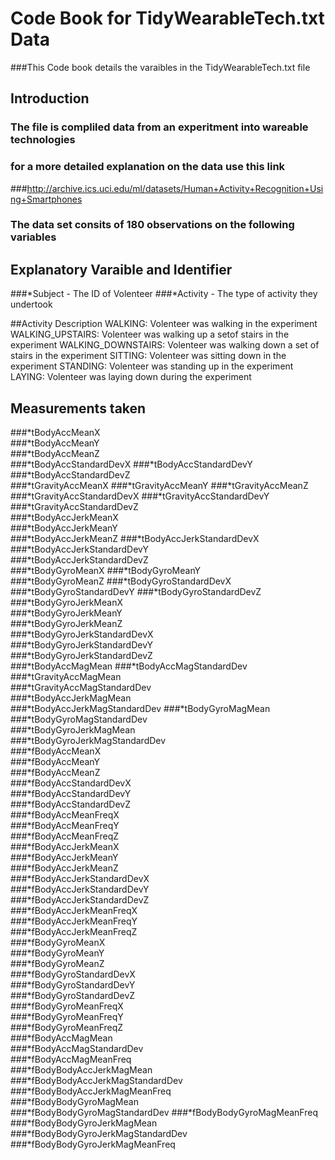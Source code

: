 # **Code Book for TidyWearableTech.txt Data**

###This Code book details the varaibles in the TidyWearableTech.txt file

## Introduction

### The file is compliled data from an experitment into wareable technologies
### for a more detailed explanation on the data use this link
###http://archive.ics.uci.edu/ml/datasets/Human+Activity+Recognition+Using+Smartphones
### The data set consits of 180 observations on the following variables

## Explanatory Varaible and Identifier
###*Subject - The ID of Volenteer
###*Activity - The type of activity they undertook

##Activity Description 
WALKING: Volenteer was walking in the experiment
WALKING_UPSTAIRS: Volenteer was walking up a setof stairs in the experiment
WALKING_DOWNSTAIRS: Volenteer was walking down a set of stairs in the experiment
SITTING: Volenteer was sitting down in the experiment
STANDING: Volenteer was standing up in the experiment
LAYING: Volenteer was laying down during the experiment


## Measurements taken 

###*tBodyAccMeanX  
###*tBodyAccMeanY                  
###*tBodyAccMeanZ    
###*tBodyAccStandardDevX
###*tBodyAccStandardDevY     
###*tBodyAccStandardDevZ           
###*tGravityAccMeanX
###*tGravityAccMeanY
###*tGravityAccMeanZ
###*tGravityAccStandardDevX
###*tGravityAccStandardDevY
###*tGravityAccStandardDevZ         
###*tBodyAccJerkMeanX          
###*tBodyAccJerkMeanY              
###*tBodyAccJerkMeanZ
###*tBodyAccJerkStandardDevX
###*tBodyAccJerkStandardDevY        
###*tBodyAccJerkStandardDevZ       
###*tBodyGyroMeanX
###*tBodyGyroMeanY                  
###*tBodyGyroMeanZ
###*tBodyGyroStandardDevX          
###*tBodyGyroStandardDevY
###*tBodyGyroStandardDevZ           
###*tBodyGyroJerkMeanX            
###*tBodyGyroJerkMeanY             
###*tBodyGyroJerkMeanZ      
###*tBodyGyroJerkStandardDevX     
###*tBodyGyroJerkStandardDevY     
###*tBodyGyroJerkStandardDevZ      
###*tBodyAccMagMean
###*tBodyAccMagStandardDev    
###*tGravityAccMagMean      
###*tGravityAccMagStandardDev      
###*tBodyAccJerkMagMean       
###*tBodyAccJerkMagStandardDev
###*tBodyGyroMagMean              
###*tBodyGyroMagStandardDev        
###*tBodyGyroJerkMagMean      
###*tBodyGyroJerkMagStandardDev   
###*fBodyAccMeanX                 
###*fBodyAccMeanY                  
###*fBodyAccMeanZ         
###*fBodyAccStandardDevX         
###*fBodyAccStandardDevY         
###*fBodyAccStandardDevZ           
###*fBodyAccMeanFreqX       
###*fBodyAccMeanFreqY          
###*fBodyAccMeanFreqZ             
###*fBodyAccJerkMeanX              
###*fBodyAccJerkMeanY          
###*fBodyAccJerkMeanZ              
###*fBodyAccJerkStandardDevX       
###*fBodyAccJerkStandardDevY       
###*fBodyAccJerkStandardDevZ   
###*fBodyAccJerkMeanFreqX          
###*fBodyAccJerkMeanFreqY         
###*fBodyAccJerkMeanFreqZ          
###*fBodyGyroMeanX            
###*fBodyGyroMeanY            
###*fBodyGyroMeanZ            
###*fBodyGyroStandardDevX          
###*fBodyGyroStandardDevY     
###*fBodyGyroStandardDevZ          
###*fBodyGyroMeanFreqX              
###*fBodyGyroMeanFreqY             
###*fBodyGyroMeanFreqZ            
###*fBodyAccMagMean                
###*fBodyAccMagStandardDev         
###*fBodyAccMagMeanFreq            
###*fBodyBodyAccJerkMagMean    
###*fBodyBodyAccJerkMagStandardDev  
###*fBodyBodyAccJerkMagMeanFreq    
###*fBodyBodyGyroMagMean           
###*fBodyBodyGyroMagStandardDev 
###*fBodyBodyGyroMagMeanFreq        
###*fBodyBodyGyroJerkMagMean        
###*fBodyBodyGyroJerkMagStandardDev
###*fBodyBodyGyroJerkMagMeanFreq

